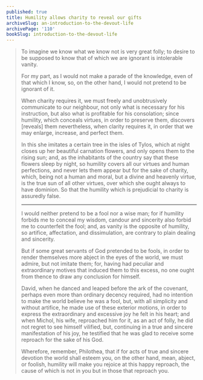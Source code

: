```yaml
---
published: true
title: Humility allows charity to reveal our gifts
archiveSlug: an-introduction-to-the-devout-life
archivePage: '110'
bookSlug: introduction-to-the-devout-life
---
```


> To imagine we know what we know not is very great folly; to desire to be supposed to know that of which we are ignorant is intolerable vanity.
>
> For my part, as I would not make a parade of the knowledge, even of that which I know, so, on the other hand, I would not pretend to be ignorant of it.
>
> When charity requires it, we must freely and unobtrusively communicate to our neighbour, not only what is necessary for his instruction, but also what is profitable for his consolation; since humility, which conceals virtues, in order to preserve them, discovers [reveals] them nevertheless, when clarity requires it, in order that we may enlarge, increase, and perfect them.
>
> In this she imitates a certain tree in the isles of Tylos, which at night closes up her beautiful carnation flowers, and only opens them to the rising sun; and, as the inhabitants of the country say that these flowers sleep by night, so humility covers all our virtues and human perfections, and never lets them appear but for the sake of charity, which, being not a human and moral, but a divine and heavenly virtue, is the true sun of all other virtues, over which she ought always to have dominion. So that the humility which is prejudicial to charity is assuredly false.
>
> ---
>
> I would neither pretend to be a fool nor a wise man; for if humility forbids me to conceal my wisdom, candour and sincerity also forbid me to counterfeit the fool; and, as vanity is the opposite of humility, so artifice, affectation, and dissimulation, are contrary to plain dealing and sincerity.
>
> But if some great servants of God pretended to be fools, in order to render themselves more abject in the eyes of the world, we must admire, but not imitate them; for, having had peculiar and extraordinary motives that induced them to this excess, no one ought from thence to draw any conclusion for himself.
>
> David, when he danced and leaped before the ark of the covenant, perhaps even more than ordinary decency required, had no intention to make the world believe he was a fool, but, with all simplicity and without artifice, he made use of these exterior motions, in order to express the extraordinary and excessive joy he felt in his heart; and when Michol, his wife, reproached him for it, as an act of folly, he did not regret to see himself vilified, but, continuing in a true and sincere manifestation of his joy, he testified that he was glad to receive some reproach for the sake of his God.
>
> Wherefore, remember, Philothea, that if for acts of true and sincere devotion the world shall esteem you, on the other hand, mean, abject, or foolish, humility will make you rejoice at this happy reproach, the cause of which is not in you but in those that reproach you.
